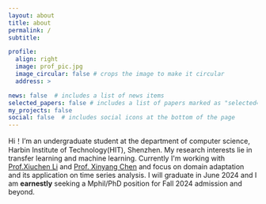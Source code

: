 ```yaml
---
layout: about
title: about
permalink: /
subtitle: 

profile:
  align: right
  image: prof_pic.jpg
  image_circular: false # crops the image to make it circular
  address: >

news: false  # includes a list of news items
selected_papers: false # includes a list of papers marked as "selected={true}"
my_projects: false
social: false  # includes social icons at the bottom of the page
---
```


Hi！I’m an undergraduate student at the department of computer science, Harbin Institute of Technology(HIT), Shenzhen. My research interests lie in transfer learning and machine learning. Currently I'm working with [Prof.Xiuchen Li](https://xiucheng.org/contact.html) and [Prof. Xinyang Chen](https://chenxinyang123.github.io/) and focus on domain adaptation and its application on time series analysis. I will graduate in June 2024 and I am **earnestly** seeking a Mphil/PhD position for Fall 2024 admission and beyond.

